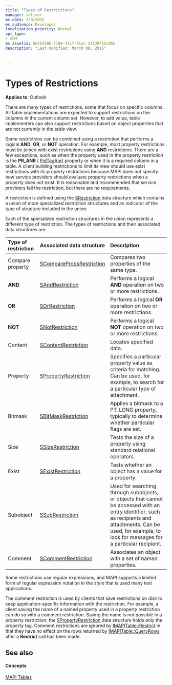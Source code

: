 ```yaml
---
title: "Types of Restrictions"
manager: soliver
ms.date: 3/9/2015
ms.audience: Developer
localization_priority: Normal
api_type:
- COM
ms.assetid: 0d3bd58b-7100-4117-91ac-27139715c85b
description: "Last modified: March 09, 2015"
 
 
---
```


# Types of Restrictions

  
  
**Applies to**: Outlook 
  
There are many types of restrictions, some that focus on specific columns. All table implementations are expected to support restrictions on the columns in the current column set. However, to add value, table implementers can also support restrictions based on object properties that are not currently in the table view.
  
Some restrictions can be combined using a restriction that performs a logical **AND**, **OR**, or **NOT** operation. For example, most property restrictions must be joined with exist restrictions using **AND** restrictions. There are a few exceptions, such as when the property used in the property restriction is the **PR_ANR** ( [PidTagAnr](pidtaganr-canonical-property.md)) property or when it is a required column in a table. A client building restrictions to limit its view should use exist restrictions with its property restrictions because MAPI does not specify how service providers should evaluate property restrictions when a property does not exist. It is reasonable and recommended that service providers fail the restriction, but there are no requirements. 
  
A restriction is defined using the [SRestriction](srestriction.md) data structure which contains a union of more specialized restriction structures and an indicator of the type of structure included in the union. 
  
Each of the specialized restriction structures in the union represents a different type of restriction. The types of restrictions and their associated data structures are:
  
|**Type of restriction**|**Associated data structure**|**Description**|
|:-----|:-----|:-----|
|Compare property  <br/> |[SComparePropsRestriction](scomparepropsrestriction.md) <br/> |Compares two properties of the same type.  <br/> |
|**AND** <br/> |[SAndRestriction](sandrestriction.md) <br/> |Performs a logical **AND** operation on two or more restrictions.  <br/> |
|**OR** <br/> |[SOrRestriction](sorrestriction.md) <br/> |Performs a logical **OR** operation on two or more restrictions.  <br/> |
|**NOT** <br/> |[SNotRestriction](snotrestriction.md) <br/> |Performs a logical **NOT** operation on two or more restrictions.  <br/> |
|Content  <br/> |[SContentRestriction](scontentrestriction.md) <br/> |Locates specified data.  <br/> |
|Property  <br/> |[SPropertyRestriction](spropertyrestriction.md) <br/> |Specifies a particular property value as criteria for matching. Can be used, for example, to search for a particular type of attachment.  <br/> |
|Bitmask  <br/> |[SBitMaskRestriction](sbitmaskrestriction.md) <br/> |Applies a bitmask to a PT_LONG property, typically to determine whether particular flags are set.  <br/> |
|Size  <br/> |[SSizeRestriction](ssizerestriction.md) <br/> |Tests the size of a property using standard relational operators.  <br/> |
|Exist  <br/> |[SExistRestriction](sexistrestriction.md) <br/> |Tests whether an object has a value for a property.  <br/> |
|Subobject  <br/> |[SSubRestriction](ssubrestriction.md) <br/> |Used for searching through subobjects, or objects that cannot be accessed with an entry identifier, such as recipients and attachments. Can be used, for example, to look for messages for a particular recipient.  <br/> |
|Comment  <br/> |[SCommentRestriction](scommentrestriction.md) <br/> |Associates an object with a set of named properties.  <br/> |
   
Some restrictions use regular expressions, and MAPI supports a limited form of regular expression notation in the style that is used many text applications.
  
The comment restriction is used by clients that save restrictions on disk to keep application-specific information with the restriction. For example, a client saving the name of a named property used in a property restriction can do so with a comment restriction. Saving the name is not possible in a property restriction; the [SPropertyRestriction](spropertyrestriction.md) data structure holds only the property tag. Comment restrictions are ignored by [IMAPITable::Restrict](imapitable-restrict.md) in that they have no effect on the rows returned by [IMAPITable::QueryRows](imapitable-queryrows.md) after a **Restrict** call has been made. 
  
## See also

#### Concepts

[MAPI Tables](mapi-tables.md)

